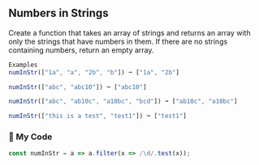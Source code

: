 ## Numbers in Strings

Create a function that takes an array of strings and returns an array with only the strings that have numbers in them. If there are no strings containing numbers, return an empty array.
```js
Examples
numInStr(["1a", "a", "2b", "b"]) ➞ ["1a", "2b"]

numInStr(["abc", "abc10"]) ➞ ["abc10"]

numInStr(["abc", "ab10c", "a10bc", "bcd"]) ➞ ["ab10c", "a10bc"]

numInStr(["this is a test", "test1"]) ➞ ["test1"]
```
### :herb: My Code
```js
const numInStr = a => a.filter(x => /\d/.test(x));
```
